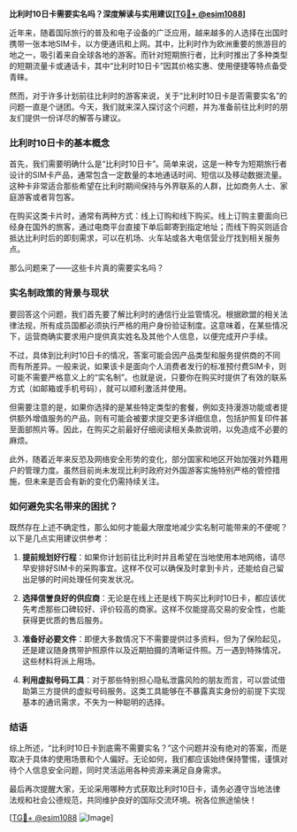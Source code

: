 **比利时10日卡需要实名吗？深度解读与实用建议[[TG💪+ @esim1088](https://t.me/s/esim1088)]**

近年来，随着国际旅行的普及和电子设备的广泛应用，越来越多的人选择在出国时携带一张本地SIM卡，以方便通讯和上网。其中，比利时作为欧洲重要的旅游目的地之一，吸引着来自全球各地的游客。而针对短期旅行者，比利时推出了多种类型的短期流量卡或通话卡，其中“比利时10日卡”因其价格实惠、使用便捷等特点备受青睐。

然而，对于许多计划前往比利时的游客来说，关于“比利时10日卡是否需要实名”的问题一直是个谜团。今天，我们就来深入探讨这个问题，并为准备前往比利时的朋友们提供一份详尽的解答与建议。

### 比利时10日卡的基本概念

首先，我们需要明确什么是“比利时10日卡”。简单来说，这是一种专为短期旅行者设计的SIM卡产品，通常包含一定数量的本地通话时间、短信以及移动数据流量。这种卡非常适合那些希望在比利时期间保持与外界联系的人群，比如商务人士、家庭游客或者背包客。

在购买这类卡片时，通常有两种方式：线上订购和线下购买。线上订购主要面向已经身在国外的旅客，通过电商平台直接下单后邮寄到指定地址；而线下购买则适合抵达比利时后的即刻需求，可以在机场、火车站或各大电信营业厅找到相关服务点。

那么问题来了——这些卡片真的需要实名吗？

### 实名制政策的背景与现状

要回答这个问题，我们首先要了解比利时的通信行业监管情况。根据欧盟的相关法律法规，所有成员国都必须执行严格的用户身份验证制度。这意味着，在某些情况下，运营商确实要求用户提供真实姓名及其他个人信息，以便完成开户手续。

不过，具体到比利时10日卡的情况，答案可能会因产品类型和服务提供商的不同而有所差异。一般来说，如果该卡是面向个人消费者发行的标准预付费SIM卡，则可能不需要严格意义上的“实名制”。也就是说，只要你在购买时提供了有效的联系方式（如邮箱或手机号码），就可以顺利激活并使用。

但需要注意的是，如果你选择的是某些特定类型的套餐，例如支持漫游功能或者提供额外增值服务的产品，则有可能会被要求提交更多详细信息，包括护照复印件甚至面部照片等。因此，在购买之前最好仔细阅读相关条款说明，以免造成不必要的麻烦。

此外，随着近年来反恐及网络安全形势的变化，部分国家和地区开始加强对外籍用户的管理力度。虽然目前尚未发现比利时政府对外国游客实施特别严格的管控措施，但未来是否会有新的变化仍需持续关注。

### 如何避免实名带来的困扰？

既然存在上述不确定性，那么如何才能最大限度地减少实名制可能带来的不便呢？以下是几点实用建议供参考：

1. **提前规划好行程**：如果你计划前往比利时并且希望在当地使用本地网络，请尽早安排好SIM卡的采购事宜。这样不仅可以确保及时拿到卡片，还能给自己留出足够的时间处理任何突发状况。
   
2. **选择信誉良好的供应商**：无论是在线上还是线下购买比利时10日卡，都应该优先考虑那些口碑较好、评价较高的商家。这样不仅能提高交易的安全性，也能获得更优质的售后服务。

3. **准备好必要文件**：即便大多数情况下不需要提供过多资料，但为了保险起见，还是建议随身携带护照原件以及近期拍摄的清晰证件照。万一遇到特殊情况，这些材料将派上用场。

4. **利用虚拟号码工具**：对于那些特别担心隐私泄露风险的朋友而言，可以尝试借助第三方提供的虚拟号码服务。这类工具能够在不暴露真实身份的前提下实现基本的通讯需求，不失为一种聪明的选择。

### 结语

综上所述，“比利时10日卡到底需不需要实名？”这个问题并没有绝对的答案，而是取决于具体的使用场景和个人偏好。无论如何，我们都应该始终保持警惕，谨慎对待个人信息安全问题，同时灵活运用各种资源来满足自身需求。

最后再次提醒大家，无论采用哪种方式获取比利时10日卡，请务必遵守当地法律法规和社会公德规范，共同维护良好的国际交流环境。祝各位旅途愉快！

[[TG💪+ @esim1088](https://t.me/s/esim1088) ![Image](https://i.postimg.cc/4NQfJmqS/Snipaste-2025-05-13-00-14-12.png)]